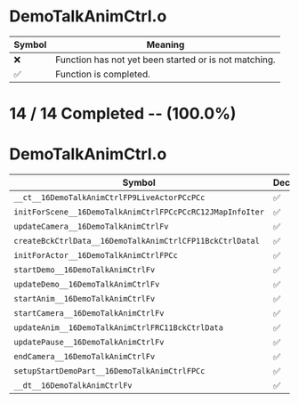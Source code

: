 # DemoTalkAnimCtrl.o
| Symbol | Meaning 
| ------------- | ------------- 
| :x: | Function has not yet been started or is not matching. 
| :white_check_mark: | Function is completed. 


# 14 / 14 Completed -- (100.0%)
# DemoTalkAnimCtrl.o
| Symbol | Decompiled? |
| ------------- | ------------- |
| `__ct__16DemoTalkAnimCtrlFP9LiveActorPCcPCc` | :white_check_mark: |
| `initForScene__16DemoTalkAnimCtrlFPCcPCcRC12JMapInfoIter` | :white_check_mark: |
| `updateCamera__16DemoTalkAnimCtrlFv` | :white_check_mark: |
| `createBckCtrlData__16DemoTalkAnimCtrlCFP11BckCtrlDatal` | :white_check_mark: |
| `initForActor__16DemoTalkAnimCtrlFPCc` | :white_check_mark: |
| `startDemo__16DemoTalkAnimCtrlFv` | :white_check_mark: |
| `updateDemo__16DemoTalkAnimCtrlFv` | :white_check_mark: |
| `startAnim__16DemoTalkAnimCtrlFv` | :white_check_mark: |
| `startCamera__16DemoTalkAnimCtrlFv` | :white_check_mark: |
| `updateAnim__16DemoTalkAnimCtrlFRC11BckCtrlData` | :white_check_mark: |
| `updatePause__16DemoTalkAnimCtrlFv` | :white_check_mark: |
| `endCamera__16DemoTalkAnimCtrlFv` | :white_check_mark: |
| `setupStartDemoPart__16DemoTalkAnimCtrlFPCc` | :white_check_mark: |
| `__dt__16DemoTalkAnimCtrlFv` | :white_check_mark: |
